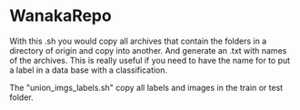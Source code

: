 # WanakaRepo

With this .sh you would copy all archives that contain the folders in a directory of origin and copy into another. 
And generate an .txt with names of the archives.
This is really useful if you need to have the name for to put a label in a data base with a classification.



The "union_imgs_labels.sh" copy all labels and images in the train or test folder.
